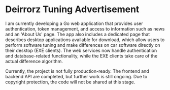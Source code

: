 # Deirrorz Tuning Advertisement

I am currently developing a Go web application that provides user authentication, token management, and access to information such as news and an 'About Us' page. 
The app also includes a dedicated page that describes desktop applications available for download, which allow users to perform software tuning and make differences on car software directly on their desktop (EXE clients). 
The web services now handle authentication and database-related functionality, while the EXE clients take care of the actual difference algorithm.

Currently, the project is not fully production-ready. The frontend and backend API are completed, but further work is still ongoing. Due to copyright protection, the code will not be shared at this stage.
